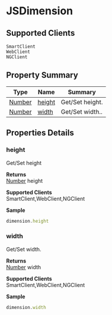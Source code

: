 #  JSDimension

## **Supported Clients**

    SmartClient
    WebClient
    NGClient

## Property Summary

| Type                                                  | Name                    | Summary                                                                                                           |
| ----------------------------------------------------- | ----------------------- | ----------------------------------------------------------------------------------------------------------------- |
| [Number](JSLib/Number.md) | [height](JSDimension.md#height)                   | Get/Set height.                                    |
| [Number](JSLib/Number.md) | [width](JSDimension.md#width)                   | Get/Set width..                                    |

## Properties Details

### height

Get/Set height

**Returns**\
[Number](JSLib/Number.md) height

**Supported Clients**\
SmartClient,WebClient,NGClient

**Sample**

```javascript
dimension.height
```
### width

Get/Set width.

**Returns**\
[Number](JSLib/Number.md) width

**Supported Clients**\
SmartClient,WebClient,NGClient

**Sample**

```javascript
dimension.width
```

